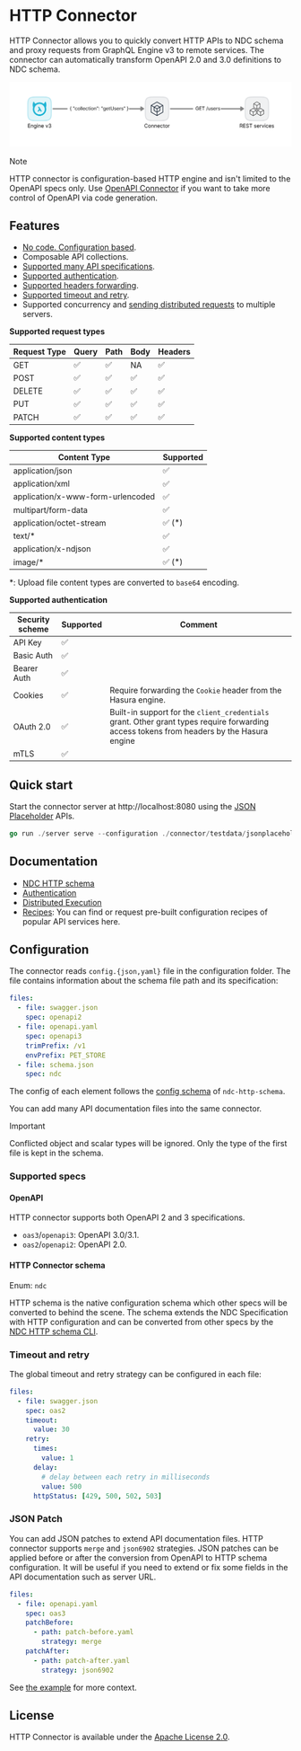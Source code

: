 # HTTP Connector

HTTP Connector allows you to quickly convert HTTP APIs to NDC schema and proxy requests from GraphQL Engine v3 to remote services.
The connector can automatically transform OpenAPI 2.0 and 3.0 definitions to NDC schema.

![HTTP connector](./docs/assets/rest_connector.png)

> [!NOTE]
> HTTP connector is configuration-based HTTP engine and isn't limited to the OpenAPI specs only. Use [OpenAPI Connector](https://hasura.io/docs/3.0/connectors/external-apis/open-api) if you want to take more control of OpenAPI via code generation.

## Features

- [No code. Configuration based](#configuration).
- Composable API collections.
- [Supported many API specifications](#supported-specs).
- [Supported authentication](./docs/authentication.md).
- [Supported headers forwarding](./docs/authentication.md#headers-forwarding).
- [Supported timeout and retry](#timeout-and-retry).
- Supported concurrency and [sending distributed requests](./docs/distribution.md) to multiple servers.

**Supported request types**

| Request Type | Query | Path | Body | Headers |
| ------------ | ----- | ---- | ---- | ------- |
| GET          | ✅    | ✅   | NA   | ✅      |
| POST         | ✅    | ✅   | ✅   | ✅      |
| DELETE       | ✅    | ✅   | ✅   | ✅      |
| PUT          | ✅    | ✅   | ✅   | ✅      |
| PATCH        | ✅    | ✅   | ✅   | ✅      |

**Supported content types**

| Content Type                      | Supported |
| --------------------------------- | --------- |
| application/json                  | ✅        |
| application/xml                   | ✅        |
| application/x-www-form-urlencoded | ✅        |
| multipart/form-data               | ✅        |
| application/octet-stream          | ✅ (\*)   |
| text/\*                           | ✅        |
| application/x-ndjson              | ✅        |
| image/\*                          | ✅ (\*)   |

\*: Upload file content types are converted to `base64` encoding.

**Supported authentication**

| Security scheme | Supported | Comment                                                                                                                                   |
| --------------- | --------- | ----------------------------------------------------------------------------------------------------------------------------------------- |
| API Key         | ✅        |                                                                                                                                           |
| Basic Auth      | ✅        |                                                                                                                                           |
| Bearer Auth     | ✅        |                                                                                                                                           |
| Cookies         | ✅        | Require forwarding the `Cookie` header from the Hasura engine.                                                                            |
| OAuth 2.0       | ✅        | Built-in support for the `client_credentials` grant. Other grant types require forwarding access tokens from headers by the Hasura engine |
| mTLS            | ✅        |                                                                                                                                           |

## Quick start

Start the connector server at http://localhost:8080 using the [JSON Placeholder](https://jsonplaceholder.typicode.com/) APIs.

```go
go run ./server serve --configuration ./connector/testdata/jsonplaceholder
```

## Documentation

- [NDC HTTP schema](./ndc-http-schema)
- [Authentication](./docs/authentication.md)
- [Distributed Execution](./docs/distribution.md)
- [Recipes](https://github.com/hasura/ndc-http-recipes/tree/main): You can find or request pre-built configuration recipes of popular API services here.

## Configuration

The connector reads `config.{json,yaml}` file in the configuration folder. The file contains information about the schema file path and its specification:

```yaml
files:
  - file: swagger.json
    spec: openapi2
  - file: openapi.yaml
    spec: openapi3
    trimPrefix: /v1
    envPrefix: PET_STORE
  - file: schema.json
    spec: ndc
```

The config of each element follows the [config schema](https://github.com/hasura/ndc-http/ndc-http-schema/blob/main/config.example.yaml) of `ndc-http-schema`.

You can add many API documentation files into the same connector.

> [!IMPORTANT]
> Conflicted object and scalar types will be ignored. Only the type of the first file is kept in the schema.

### Supported specs

#### OpenAPI

HTTP connector supports both OpenAPI 2 and 3 specifications.

- `oas3`/`openapi3`: OpenAPI 3.0/3.1.
- `oas2`/`openapi2`: OpenAPI 2.0.

#### HTTP Connector schema

Enum: `ndc`

HTTP schema is the native configuration schema which other specs will be converted to behind the scene. The schema extends the NDC Specification with HTTP configuration and can be converted from other specs by the [NDC HTTP schema CLI](./ndc-http-schema).

### Timeout and retry

The global timeout and retry strategy can be configured in each file:

```yaml
files:
  - file: swagger.json
    spec: oas2
    timeout:
      value: 30
    retry:
      times:
        value: 1
      delay:
        # delay between each retry in milliseconds
        value: 500
      httpStatus: [429, 500, 502, 503]
```

### JSON Patch

You can add JSON patches to extend API documentation files. HTTP connector supports `merge` and `json6902` strategies. JSON patches can be applied before or after the conversion from OpenAPI to HTTP schema configuration. It will be useful if you need to extend or fix some fields in the API documentation such as server URL.

```yaml
files:
  - file: openapi.yaml
    spec: oas3
    patchBefore:
      - path: patch-before.yaml
        strategy: merge
    patchAfter:
      - path: patch-after.yaml
        strategy: json6902
```

See [the example](./ndc-http-schema/command/testdata/patch) for more context.

## License

HTTP Connector is available under the [Apache License 2.0](./LICENSE).
